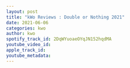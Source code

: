 ```yaml
---
layout: post
title: "kWo Reviews : Double or Nothing 2021"
date: 2021-06-06
categories: kwo
author: kwo
spotify_track_id: 2DqWYuoaeOYqJN152hqdMA
youtube_video_id: 
apple_track_id: 
youtube_metadata: 
---
```

